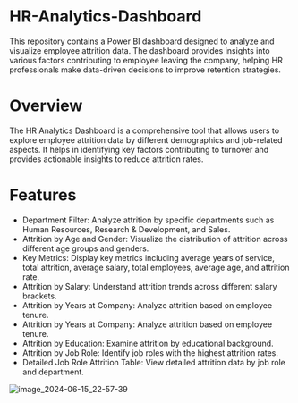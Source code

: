 # HR-Analytics-Dashboard
This repository contains a Power BI dashboard designed to analyze and visualize employee attrition data. The dashboard provides insights into various factors contributing to employee leaving the company, helping HR professionals make data-driven decisions to improve retention strategies.

# Overview
The HR Analytics Dashboard is a comprehensive tool that allows users to explore employee attrition data by different demographics and job-related aspects. It helps in identifying key factors contributing to turnover and provides actionable insights to reduce attrition rates.

# Features
+ Department Filter: Analyze attrition by specific departments such as Human Resources, Research & Development, and Sales.
+ Attrition by Age and Gender: Visualize the distribution of attrition across different age groups and genders.
+ Key Metrics: Display key metrics including average years of service, total attrition, average salary, total employees, average age, and attrition rate.
+ Attrition by Salary: Understand attrition trends across different salary brackets.
+ Attrition by Years at Company: Analyze attrition based on employee tenure.
+ Attrition by Years at Company: Analyze attrition based on employee tenure.
+ Attrition by Education: Examine attrition by educational background.
+ Attrition by Job Role: Identify job roles with the highest attrition rates.
+ Detailed Job Role Attrition Table: View detailed attrition data by job role and department.

 ![image_2024-06-15_22-57-39](https://github.com/OMDeshmukh317/HR-Analytics-Dashboard/assets/95094190/f0045435-f85c-403b-a291-3d1279f53a60)

